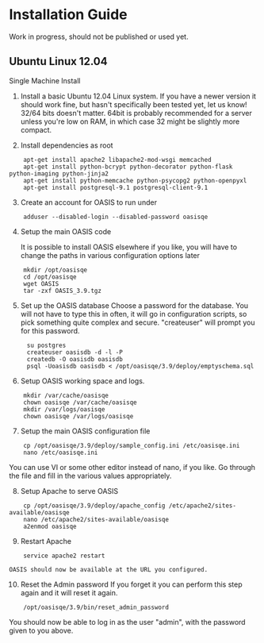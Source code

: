 
Installation Guide
==================

Work in progress, should not be published or used yet.


Ubuntu Linux 12.04
------------------

Single Machine Install


1. Install a basic Ubuntu 12.04 Linux system.
   If you have a newer version it should work fine, but hasn't specifically been tested yet, let us know!
   32/64 bits doesn't matter. 64bit is probably recommended for a server unless you're low on RAM, in which
   case 32 might be slightly more compact.

2. Install dependencies
   as root
```Shell
    apt-get install apache2 libapache2-mod-wsgi memcached
    apt-get install python-bcrypt python-decorator python-flask python-imaging python-jinja2
    apt-get install python-memcache python-psycopg2 python-openpyxl
    apt-get install postgresql-9.1 postgresql-client-9.1
```

3. Create an account for OASIS to run under
```Shell
    adduser --disabled-login --disabled-password oasisqe
```

4. Setup the main OASIS code

   It is possible to install OASIS elsewhere if you like, you will have to change the paths in various configuration
   options later
```Shell
    mkdir /opt/oasisqe
    cd /opt/oasisqe
    wget OASIS
    tar -zxf OASIS_3.9.tgz
```

5. Set up the OASIS database
    Choose a password for the database. You will not have to type this in often, it will go in configuration
    scripts, so pick something quite complex and secure. "createuser" will prompt you for this password.
```Shell
     su postgres
     createuser oasisdb -d -l -P
     createdb -O oasisdb oasisdb
     psql -Uoasisdb oasisdb < /opt/oasisqe/3.9/deploy/emptyschema.sql
```

6. Setup OASIS working space and logs.
```Shell
    mkdir /var/cache/oasisqe
    chown oasisqe /var/cache/oasisqe
    mkdir /var/logs/oasisqe
    chown oasisqe /var/logs/oasisqe
```

7. Setup the main OASIS configuration file
```Shell
    cp /opt/oasisqe/3.9/deploy/sample_config.ini /etc/oasisqe.ini
    nano /etc/oasisqe.ini
```
You can use VI or some other editor instead of nano, if you like. Go through the file and fill in the various
values appropriately.

8. Setup Apache to serve OASIS
```Shell
    cp /opt/oasisqe/3.9/deploy/apache_config /etc/apache2/sites-available/oasisqe
    nano /etc/apache2/sites-available/oasisqe
    a2enmod oasisqe
```

9. Restart Apache
```Shell
    service apache2 restart
```

    OASIS should now be available at the URL you configured.

10. Reset the Admin password
   If you forget it you can perform this step again and it will reset it again.
```Shell
    /opt/oasisqe/3.9/bin/reset_admin_password
```
   You should now be able to log in as the user "admin", with the password given to you above.
